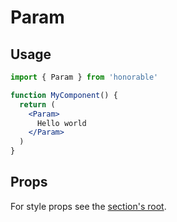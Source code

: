 # Param

## Usage

```jsx
import { Param } from 'honorable'

function MyComponent() {
  return (
    <Param>
      Hello world
    </Param>
  )
}
```

## Props

For style props see the [section's root](/components/html-tags).
